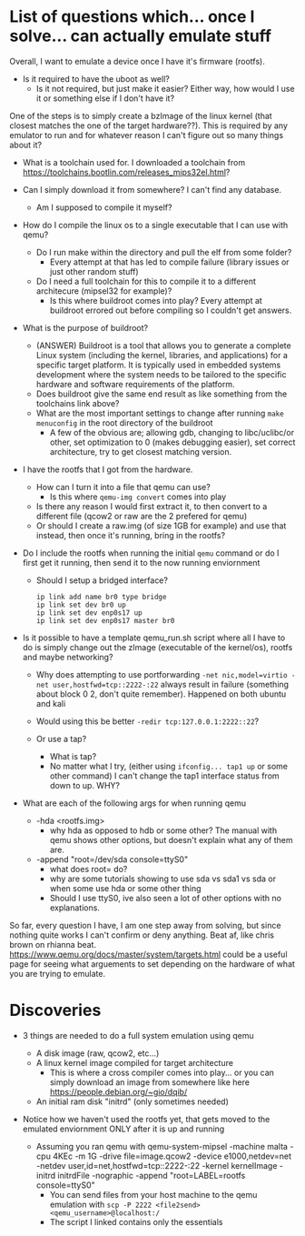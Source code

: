 # List of questions which... once I solve... can actually emulate stuff
Overall, I want to emulate a device once I have it's firmware (rootfs).

- Is it required to have the uboot as well?
    - Is it not required, but just make it easier? Either way, how would I use it or something else if I don't have it?

One of the steps is to simply create a bzImage of the linux kernel (that closest matches the one of the target hardware??). This is required by any emulator to run and for whatever reason I can't figure out so many things about it?

- What is a toolchain used for. I downloaded a toolchain from https://toolchains.bootlin.com/releases_mips32el.html?

- Can I simply download it from somewhere? I can't find any database.
    - Am I supposed to compile it myself?

- How do I compile the linux os to a single executable that I can use with qemu?
    - Do I run make within the directory and pull the elf from some folder?
        - Every attempt at that has led to compile failure (library issues or just other random stuff)  
    - Do I need a full toolchain for this to compile it to a different architecure (mipsel32 for example)?
        - Is this where buildroot comes into play? Every attempt at buildroot errored out before compiling so I couldn't get answers.
- What is the purpose of buildroot?
    - (ANSWER) Buildroot is a tool that allows you to generate a complete Linux system (including the kernel, libraries, and applications) for a specific target platform. It is typically used in embedded systems development where the system needs to be tailored to the specific hardware and software requirements of the platform.
    - Does buildroot give the same end result as like something from the toolchains link above?
    - What are the most important settings to change after running `make menuconfig` in the root directory of the buildroot
        - A few of the obvious are; allowing gdb, changing to libc/uclibc/or other, set optimization to 0 (makes debugging easier), set correct architecture, try to get closest matching version.
   
- I have the rootfs that I got from the hardware.
    - How can I turn it into a file that qemu can use?
        - Is this where `qemu-img convert` comes into play
    - Is there any reason I would first extract it, to then convert to a different file (qcow2 or raw are the 2 prefered for qemu)
    - Or should I create a raw.img (of size 1GB for example) and use that instead, then once it's running, bring in the rootfs?

- Do I include the rootfs when running the initial `qemu` command or do I first get it running, then send it to the now running enviornment
    - Should I setup a bridged interface?
         ```
         ip link add name br0 type bridge
         ip link set dev br0 up
         ip link set dev enp0s17 up
         ip link set dev enp0s17 master br0
         ```
         
- Is it possible to have a template qemu_run.sh script where all I have to do is simply change out the zImage (executable of the kernel/os), rootfs and maybe networking?
    - Why does attempting to use portforwarding `-net nic,model=virtio -net user,hostfwd=tcp::2222-:22` always result in failure (something about block 0 2, don't quite remember). Happened on both ubuntu and kali
    - Would using this be better `-redir tcp:127.0.0.1:2222::22`?
         
    - Or use a tap?
        - What is tap?
        - No matter what I try, (either using  `ifconfig... tap1 up` or some other command) I can't change the tap1 interface status from down to up. WHY? 

- What are each of the following args for when running qemu
    - -hda <rootfs.img> 
        - why hda as opposed to hdb or some other? The manual with qemu shows other options, but doesn't explain what any of them are.
    - -append "root=/dev/sda console=ttyS0"
        - what does root= do?
        - why are some tutorials showing to use sda vs sda1 vs sda or when some use hda or some other thing
        - Should I use ttyS0, ive also seen a lot of other options with no explanations.
  
So far, every question I have, I am one step away from solving, but since nothing quite works I can't confirm or deny anything. Beat af, like chris brown on rhianna beat. https://www.qemu.org/docs/master/system/targets.html could be a useful page for seeing what arguements to set depending on the hardware of what you are trying to emulate.

# Discoveries
- 3 things are needed to do a full system emulation using qemu
    - A disk image (raw, qcow2, etc...)
    - A linux kernel image compiled for target architecture
        - This is where a cross compiler comes into play... or you can simply download an image from somewhere like here https://people.debian.org/~gio/dqib/
    - An initial ram disk "initrd" (only sometimes needed)

- Notice how we haven't used the rootfs yet, that gets moved to the emulated enviornment ONLY after it is up and running
    - Assuming you ran qemu with qemu-system-mipsel -machine malta -cpu 4KEc -m 1G -drive file=image.qcow2 -device e1000,netdev=net -netdev user,id=net,hostfwd=tcp::2222-:22 -kernel kernelImage -initrd initrdFile -nographic -append "root=LABEL=rootfs console=ttyS0"
        - You can send files from your host machine to the qemu emulation with `scp -P 2222 <file2send> <qemu_username>@localhost:/`
        - The script I linked contains only the essentials
